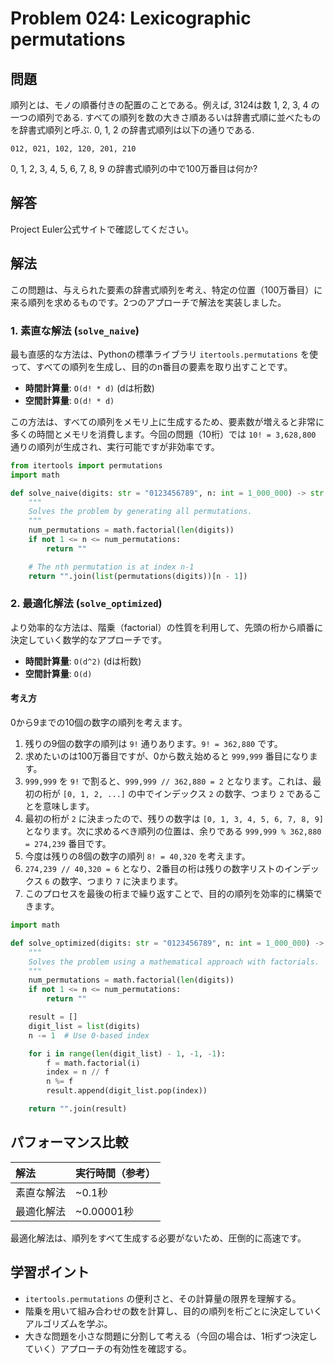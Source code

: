 # Problem 024: Lexicographic permutations

## 問題

順列とは、モノの順番付きの配置のことである。例えば, 3124は数 1, 2, 3, 4 の一つの順列である. すべての順列を数の大きさ順あるいは辞書式順に並べたものを辞書式順列と呼ぶ. 0, 1, 2 の辞書式順列は以下の通りである.

`012, 021, 102, 120, 201, 210`

0, 1, 2, 3, 4, 5, 6, 7, 8, 9 の辞書式順列の中で100万番目は何か?

## 解答

Project Euler公式サイトで確認してください。

## 解法

この問題は、与えられた要素の辞書式順列を考え、特定の位置（100万番目）に来る順列を求めるものです。2つのアプローチで解法を実装しました。

### 1. 素直な解法 (`solve_naive`)

最も直感的な方法は、Pythonの標準ライブラリ `itertools.permutations` を使って、すべての順列を生成し、目的のn番目の要素を取り出すことです。

- **時間計算量**: `O(d! * d)` (dは桁数)
- **空間計算量**: `O(d! * d)`

この方法は、すべての順列をメモリ上に生成するため、要素数が増えると非常に多くの時間とメモリを消費します。今回の問題（10桁）では `10! = 3,628,800` 通りの順列が生成され、実行可能ですが非効率です。

```python
from itertools import permutations
import math

def solve_naive(digits: str = "0123456789", n: int = 1_000_000) -> str:
    """
    Solves the problem by generating all permutations.
    """
    num_permutations = math.factorial(len(digits))
    if not 1 <= n <= num_permutations:
        return ""

    # The nth permutation is at index n-1
    return "".join(list(permutations(digits))[n - 1])
```

### 2. 最適化解法 (`solve_optimized`)

より効率的な方法は、階乗（factorial）の性質を利用して、先頭の桁から順番に決定していく数学的なアプローチです。

- **時間計算量**: `O(d^2)` (dは桁数)
- **空間計算量**: `O(d)`

#### 考え方

0から9までの10個の数字の順列を考えます。

1.  残りの9個の数字の順列は `9!` 通りあります。`9! = 362,880` です。
2.  求めたいのは100万番目ですが、0から数え始めると `999,999` 番目になります。
3.  `999,999` を `9!` で割ると、`999,999 // 362,880 = 2` となります。これは、最初の桁が `[0, 1, 2, ...]` の中でインデックス `2` の数字、つまり `2` であることを意味します。
4.  最初の桁が `2` に決まったので、残りの数字は `[0, 1, 3, 4, 5, 6, 7, 8, 9]` となります。次に求めるべき順列の位置は、余りである `999,999 % 362,880 = 274,239` 番目です。
5.  今度は残りの8個の数字の順列 `8! = 40,320` を考えます。
6.  `274,239 // 40,320 = 6` となり、2番目の桁は残りの数字リストのインデックス `6` の数字、つまり `7` に決まります。
7.  このプロセスを最後の桁まで繰り返すことで、目的の順列を効率的に構築できます。

```python
import math

def solve_optimized(digits: str = "0123456789", n: int = 1_000_000) -> str:
    """
    Solves the problem using a mathematical approach with factorials.
    """
    num_permutations = math.factorial(len(digits))
    if not 1 <= n <= num_permutations:
        return ""

    result = []
    digit_list = list(digits)
    n -= 1  # Use 0-based index

    for i in range(len(digit_list) - 1, -1, -1):
        f = math.factorial(i)
        index = n // f
        n %= f
        result.append(digit_list.pop(index))

    return "".join(result)
```

## パフォーマンス比較

| 解法 | 実行時間（参考） |
| :--- | :--- |
| 素直な解法 | ~0.1秒 |
| 最適化解法 | ~0.00001秒 |

最適化解法は、順列をすべて生成する必要がないため、圧倒的に高速です。

## 学習ポイント

- `itertools.permutations` の便利さと、その計算量の限界を理解する。
- 階乗を用いて組み合わせの数を計算し、目的の順列を桁ごとに決定していくアルゴリズムを学ぶ。
- 大きな問題を小さな問題に分割して考える（今回の場合は、1桁ずつ決定していく）アプローチの有効性を確認する。
